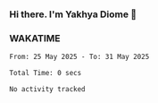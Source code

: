 ### Hi there. I'm Yakhya Diome 👋

### WAKATIME
<!--START_SECTION:waka-->

```txt
From: 25 May 2025 - To: 31 May 2025

Total Time: 0 secs

No activity tracked
```

<!--END_SECTION:waka-->
